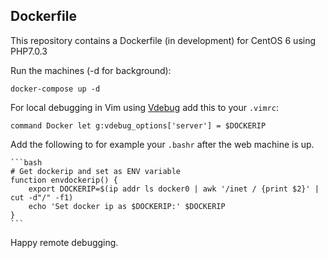 ## Dockerfile

This repository contains a Dockerfile (in development) for CentOS 6 using PHP7.0.3

Run the machines (-d for background):
    
    docker-compose up -d
    
For local debugging in Vim using [Vdebug](https://github.com/joonty/vdebug) add this to your `.vimrc`:

    command Docker let g:vdebug_options['server'] = $DOCKERIP

Add the following to for example your `.bashr` after the web machine is up.

    ```bash
    # Get dockerip and set as ENV variable
    function envdockerip() {
        export DOCKERIP=$(ip addr ls docker0 | awk '/inet / {print $2}' | cut -d"/" -f1)
        echo 'Set docker ip as $DOCKERIP:' $DOCKERIP
    }
    ```

Happy remote debugging.
